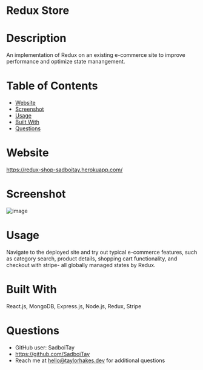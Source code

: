 # Redux Store 
  

  # Description
  An implementation of Redux on an existing e-commerce site to improve performance and optimize state manangement.

  # Table of Contents
  * [Website](#website)
  * [Screenshot](#screenshot)
  * [Usage](#usage)
  * [Built With](#built-with)
  * [Questions](#questions)

  # Website
  https://redux-shop-sadboitay.herokuapp.com/
  
  # Screenshot
  
  ![image](https://user-images.githubusercontent.com/86327207/147026108-1def60a5-dc86-4cf8-8536-8590dd21ca75.png)

  # Usage
  Navigate to the deployed site and try out typical e-commerce features, such as category search, product details, shopping cart functionality, and checkout with stripe- all globally managed states by Redux.

  # Built With
  React.js, MongoDB, Express.js, Node.js, Redux, Stripe

  # Questions

  * GitHub user: SadboiTay
  * https://github.com/SadboiTay
  * Reach me at hello@taylorhakes.dev for additional questions
  
